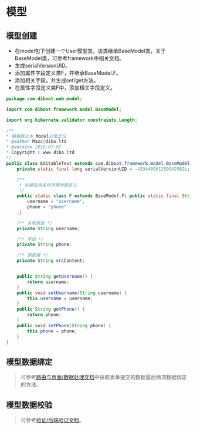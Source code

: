 # 模型

## 模型创建

* 在model包下创建一个User模型类，该类继承BaseModel类，关于BaseModel类，可参考framework中相关文档。
* 生成serialVersionUID。
* 添加属性字段定义类F，并继承BaseModel.F。
* 添加相关字段，并生成set/get方法。
* 在属性字段定义类F中，添加相关字段定义。

```java
package com.diboot.web.model;

import com.diboot.framework.model.BaseModel;

import org.hibernate.validator.constraints.Length;

/**
* 编辑器文本 Model对象定义
* @author Mazc@dibo.ltd
* @version 2018-07-02
* Copyright © www.dibo.ltd
*/
public class EditableText extends com.diboot.framework.model.BaseModel{
	private static final long serialVersionUID = -433448961259942982L;

	/**
	 * 构建查询条件所需参数定义
	 */
	public static class F extends BaseModel.F{ public static final String
		username = "username",
        phone = "phone"
	;}

	/** 关联类型 */
    private String username;

	/** 字段 */
    private String phone;

	/** 源数据 */
    private String srcContent;


	public String getUsername() {
		return username;
	}
	public void setUsername(String username) {
		this.username = username;
	}
	public String getPhone() {
		return phone;
	}
	public void setPhone(String phone) {
		this.phone = phone;
	}
}
```

## 模型数据绑定

> 可参考[路由与页面/数据处理文档](../路由与页面/数据处理.md)中获取表单提交的数据最后两项数据绑定的方法。

## 模型数据校验

> 可参考[验证/后端验证文档](../验证/后端验证.md)。